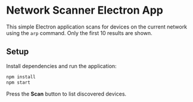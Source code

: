 # Network Scanner Electron App

This simple Electron application scans for devices on the current network
using the `arp` command. Only the first 10 results are shown.

## Setup

Install dependencies and run the application:

```bash
npm install
npm start
```

Press the **Scan** button to list discovered devices.
